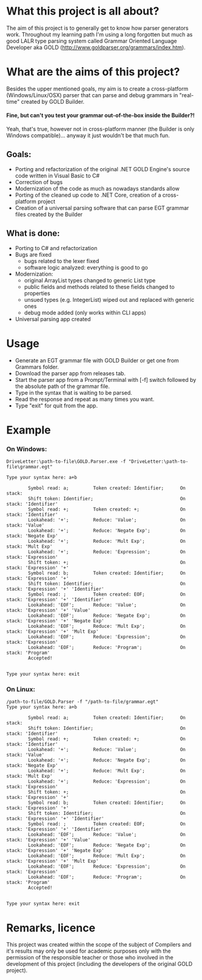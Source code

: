 # What this project is all about?
The aim of this project is to generally get to know how parser generators work. Throughout my learning path I'm using a long forgotten but much as good LALR type parsing system called Grammar Oriented Language Developer aka GOLD (http://www.goldparser.org/grammars/index.htm).

# What are the aims of this project?
Besides the upper mentioned goals, my aim is to create a cross-platform (Windows/Linux/OSX) parser that can parse and debug grammars in "real-time" created by GOLD Builder.

#### Fine, but can't you test your grammar out-of-the-box inside the Builder?!
Yeah, that's true, however not in cross-platform manner (the Builder is only Windows compatible)... anyway it just wouldn't be that much fun.

## Goals: 
  * Porting and refactorization of the original .NET GOLD Engine's source code written in Visual Basic to C#
  * Correction of bugs
  * Modernization of the code as much as nowadays standards allow
  * Porting of the cleaned up code to .NET Core, creation of a cross-platform project
  * Creation of a universal parsing software that can parse EGT grammar files created by the Builder

## What is done:
  * Porting to C# and refactorization
  * Bugs are fixed
    * bugs related to the lexer fixed
    * software logic analyzed: everything is good to go
  * Modernization:
    * original ArrayList types changed to generic List<T> type
    * public fields and methods related to these fields changed to properties
    * unsued types (e.g. IntegerList) wiped out and replaced with generic ones
    * debug mode added (only works within CLI apps)
  * Universal parsing app created

# Usage
  - Generate an EGT grammar file with GOLD Builder or get one from Grammars folder.
  - Download the parser app from releases tab.
  - Start the parser app from a Prompt/Terminal with [-f] switch followed by the absolute path of the grammar file.
  - Type in the syntax that is waiting to be parsed.
  - Read the response and repeat as many times you want.
  - Type "exit" for quit from the app.

# Example
### On Windows:
```
DriveLetter:\path-to-file\GOLD.Parser.exe -f "DriveLetter:\path-to-file\grammar.egt"

Type your syntax here: a+b

        Symbol read: a;         Token created: Identifier;      On stack:
        Shift token: Identifier;                                On stack: 'Identifier'
        Symbol read: +;         Token created: +;               On stack: 'Identifier'
        Lookahead: '+';         Reduce: 'Value';                On stack: 'Value'
        Lookahead: '+';         Reduce: 'Negate Exp';           On stack: 'Negate Exp'
        Lookahead: '+';         Reduce: 'Mult Exp';             On stack: 'Mult Exp'
        Lookahead: '+';         Reduce: 'Expression';           On stack: 'Expression'
        Shift token: +;                                         On stack: 'Expression' '+'
        Symbol read: b;         Token created: Identifier;      On stack: 'Expression' '+'
        Shift token: Identifier;                                On stack: 'Expression' '+' 'Identifier'
        Symbol read: ;          Token created: EOF;             On stack: 'Expression' '+' 'Identifier'
        Lookahead: 'EOF';       Reduce: 'Value';                On stack: 'Expression' '+' 'Value'
        Lookahead: 'EOF';       Reduce: 'Negate Exp';           On stack: 'Expression' '+' 'Negate Exp'
        Lookahead: 'EOF';       Reduce: 'Mult Exp';             On stack: 'Expression' '+' 'Mult Exp'
        Lookahead: 'EOF';       Reduce: 'Expression';           On stack: 'Expression'
        Lookahead: 'EOF';       Reduce: 'Program';              On stack: 'Program'
        Accepted!


Type your syntax here: exit
```
### On Linux:
```
/path-to-file/GOLD.Parser -f "/path-to-file/grammar.egt"
Type your syntax here: a+b

        Symbol read: a;         Token created: Identifier;      On stack:
        Shift token: Identifier;                                On stack: 'Identifier'
        Symbol read: +;         Token created: +;               On stack: 'Identifier'
        Lookahead: '+';         Reduce: 'Value';                On stack: 'Value'
        Lookahead: '+';         Reduce: 'Negate Exp';           On stack: 'Negate Exp'
        Lookahead: '+';         Reduce: 'Mult Exp';             On stack: 'Mult Exp'
        Lookahead: '+';         Reduce: 'Expression';           On stack: 'Expression'
        Shift token: +;                                         On stack: 'Expression' '+'
        Symbol read: b;         Token created: Identifier;      On stack: 'Expression' '+'
        Shift token: Identifier;                                On stack: 'Expression' '+' 'Identifier'
        Symbol read: ;          Token created: EOF;             On stack: 'Expression' '+' 'Identifier'
        Lookahead: 'EOF';       Reduce: 'Value';                On stack: 'Expression' '+' 'Value'
        Lookahead: 'EOF';       Reduce: 'Negate Exp';           On stack: 'Expression' '+' 'Negate Exp'
        Lookahead: 'EOF';       Reduce: 'Mult Exp';             On stack: 'Expression' '+' 'Mult Exp'
        Lookahead: 'EOF';       Reduce: 'Expression';           On stack: 'Expression'
        Lookahead: 'EOF';       Reduce: 'Program';              On stack: 'Program'
        Accepted!


Type your syntax here: exit
```

# Remarks, licence
This project was created within the scope of the subject of Compilers and it's results may only be used for academic purposes only with the permission of the responsible teacher or those who involved in the development of this project  (including the developers of the original GOLD project).